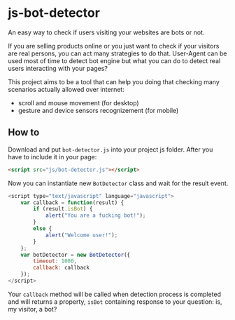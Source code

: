 # js-bot-detector
An easy way to check if users visiting your websites are bots or not. 

If you are selling products online or you just want to check if your visitors are real persons, you can act many strategies to do that.
User-Agent can be used most of time to detect bot engine but what you can do to detect real users interacting with your pages?

This project aims to be a tool that can help you doing that checking many scenarios actually allowed over internet:
- scroll and mouse movement (for desktop)
- gesture and device sensors recognizement (for mobile)

## How to
Download and put `bot-detector.js` into your project js folder.
After you have to include it in your page:
```html
<script src="js/bot-detector.js"></script>
````


Now you can instantiate new `BotDetector` class and wait for the result event. 
```javascript
<script type="text/javascript" language="javascript">
	var callback = function(result) {
		if (result.isBot) {
			alert("You are a fucking bot!");
		}
		else {
			alert("Welcome user!");
		}
	};
	var botDetector = new BotDetector({
		timeout: 1000,
		callback: callback
	});
</script>
```
Your `callback` method will be called when detection process is completed and will returns a property, `isBot` containing response
to your question: is, my visitor, a bot?
